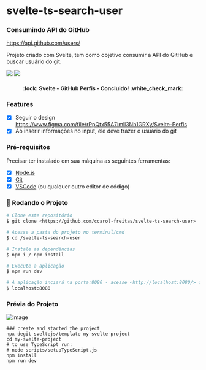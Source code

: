 # svelte-ts-search-user

### Consumindo API do GitHub
https://api.github.com/users/

<p>Projeto criado com Svelte, tem como objetivo consumir a API do GitHub e buscar usuário do git.</p>

<div>
	<img src="https://img.shields.io/badge/Svelte-20232A?style=for-the-badge&logo=svelte&logoColor=FF3E00" />
	<img src="https://img.shields.io/badge/TypeScript-007ACC?style=for-the-badge&logo=typescript&logoColor=white" />
</div>

<h4 align="center"> 
	:lock: Svelte - GitHub Perfis - Concluido!  :white_check_mark:
</h4>

### Features

- [x] Seguir o design https://www.figma.com/file/rPpQtx55A7lmll3Nh1GRXy/Svelte-Perfis
- [x] Ao inserir informações no input, ele deve trazer o usuário do git

### Pré-requisitos

<p>Precisar ter instalado em sua máquina as seguintes ferramentas:</p>

- [x] [Node.js](https://nodejs.org/en/)
- [x] [Git](https://git-scm.com)
- [x] [VSCode](https://code.visualstudio.com/) (ou qualquer outro editor de código)

### 🎲 Rodando o Projeto

```bash
# Clone este repositório
$ git clone <https://github.com/ccarol-freitas/svelte-ts-search-user>

# Acesse a pasta do projeto no terminal/cmd
$ cd /svelte-ts-search-user

# Instale as dependências
$ npm i / npm install

# Execute a aplicação
$ npm run dev

# A aplicação inciará na porta:8080 - acesse <http://localhost:8080/> ou na que estiver disponivel em seu computador
$ localhost:8080
```
### Prévia do Projeto
![image](https://user-images.githubusercontent.com/54582414/177078683-34adc0c2-a691-4a1f-953c-9ef1e64f31ab.png)

```
### create and started the project
npx degit sveltejs/template my-svelte-project
cd my-svelte-project
# to use TypeScript run:
# node scripts/setupTypeScript.js
npm install
npm run dev
```

